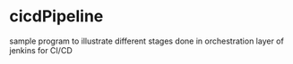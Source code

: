 # cicdPipeline
sample program to illustrate different stages done in orchestration layer of jenkins for CI/CD

